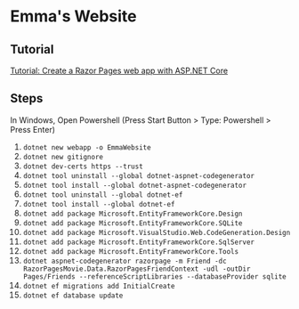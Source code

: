 # Emma's Website

## Tutorial

[Tutorial: Create a Razor Pages web app with ASP.NET Core](https://learn.microsoft.com/en-us/aspnet/core/tutorials/razor-pages/?view=aspnetcore-7.0)

## Steps

In Windows, Open Powershell (Press Start Button > Type: Powershell > Press Enter)

1. `dotnet new webapp -o EmmaWebsite`
2. `dotnet new gitignore`
3. `dotnet dev-certs https --trust`
4. `dotnet tool uninstall --global dotnet-aspnet-codegenerator`
5. `dotnet tool install --global dotnet-aspnet-codegenerator`
6. `dotnet tool uninstall --global dotnet-ef`
7. `dotnet tool install --global dotnet-ef`
8. `dotnet add package Microsoft.EntityFrameworkCore.Design`
9. `dotnet add package Microsoft.EntityFrameworkCore.SQLite`
10. `dotnet add package Microsoft.VisualStudio.Web.CodeGeneration.Design`
11. `dotnet add package Microsoft.EntityFrameworkCore.SqlServer`
12. `dotnet add package Microsoft.EntityFrameworkCore.Tools`
13. `dotnet aspnet-codegenerator razorpage -m Friend -dc RazorPagesMovie.Data.RazorPagesFriendContext -udl -outDir Pages/Friends --referenceScriptLibraries --databaseProvider sqlite`
14. `dotnet ef migrations add InitialCreate`
15. `dotnet ef database update`